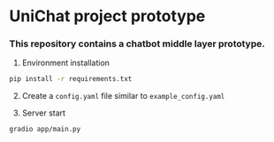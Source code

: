 # UniChat project prototype

### This repository contains a chatbot middle layer prototype.

1. Environment installation
```bash
pip install -r requirements.txt
```

2. Create a `config.yaml` file similar to `example_config.yaml`

2. Server start
```bash
gradio app/main.py
```
